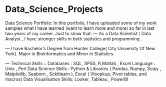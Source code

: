 # Data_Science_Projects
Data Science Portfolio:
In this portfolio, I have uploaded some of my work samples what I have learned (want to learn more and more) so far in last two years of my career.
Just to show that: 
— As a Data Scientist / Data Analyst , I have stronger skills in both statistics and programming .

— I have Bachelor’s Degree from Hunter College( City University Of New York).
Major in Bioinformatics and Minor in Statistics.

— Technical Skills ::
Databases : SQL, SPSS, R,Matlab , Excel
Language : Unix , Perl
Data Science Skills : Python & Libraries ( Pandas, Numpy, Scipy , Matplotlib, Seaborn , Sckitlearn ), Excel ( Vloopkup, Pivot tables, and macros)
Data Visualisation Skills: Looker, Tableau , PowerBI 
